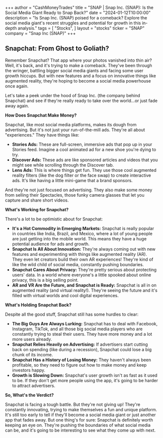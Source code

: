 +++
author = "CashMoneyTrades"
title = "SNAP |  Snap Inc. (SNAP): Is the Social Media Giant Ready to Snap Back?"
date = "2024-01-12T10:00:00"
description = "Is Snap Inc. (SNAP) poised for a comeback? Explore the social media giant's recent struggles and potential for growth in this in-depth analysis."
tags = [
"Stocks",
]
layout = "stocks"
ticker = "SNAP"
company = "Snap Inc (SNAP)"
+++
        


## Snapchat: From Ghost to Goliath?

Remember Snapchat? That app where your photos vanished into thin air? Well, it's back, and it's trying to make a comeback. They've been through the wringer, battling bigger social media giants and facing some user growth hiccups. But with new features and a focus on innovative things like augmented reality, they're hoping to become a social media powerhouse once again. 

Let's take a peek under the hood of Snap Inc. (the company behind Snapchat) and see if they're really ready to take over the world...or just fade away again. 

**How Does Snapchat Make Money?**

Snapchat, like most social media platforms, makes its dough from advertising. But it's not just your run-of-the-mill ads. They're all about "experiences." They have things like:

* **Stories Ads:** These are full-screen, immersive ads that pop up in your Stories feed. Imagine a cool animated ad for a new shoe you're dying to try. 
* **Discover Ads:**  These ads are like sponsored articles and videos that you might see while scrolling through the Discover tab. 
* **Lens Ads:**  This is where things get fun. They use those cool augmented reality filters (like the dog filter or the face swap) to create interactive ads. It's like having a little mini-game that a brand sponsors. 

And they're not just focused on advertising. They also make some money from selling their Spectacles, those funky camera glasses that let you capture and share short videos.  

**What's Working for Snapchat?**

There's a lot to be optimistic about for Snapchat:

* **It's a Hot Commodity in Emerging Markets:** Snapchat is really popular in countries like India, Brazil, and Mexico, where a lot of young people are just getting into the mobile world. This means they have a huge potential audience for ads and growth.  
* **Snapchat Is All About Innovation:** They're always coming out with new features and experimenting with things like augmented reality (AR). They even let creators build their own AR experiences!  They're kind of like the wild child of social media, constantly pushing boundaries. 
* **Snapchat Cares About Privacy:**  They're pretty serious about protecting users' data.  In a world where everyone's a little spooked about online privacy, this is a big selling point.  
* **AR and VR Are the Future, and Snapchat is Ready:**  Snapchat is all in on augmented reality (and virtual reality!). They're seeing the future and it's filled with virtual worlds and cool digital experiences. 

**What's Holding Snapchat Back?**

Despite all the good stuff, Snapchat still has some hurdles to clear:

* **The Big Guys Are Always Lurking:** Snapchat has to deal with Facebook, Instagram, TikTok, and all those big social media players who are constantly trying to steal their users. They have more money and a lot more users already. 
* **Snapchat Relies Heavily on Advertising:**  If advertisers start cutting back on spending (like during a recession), Snapchat could lose a big chunk of its income.  
* **Snapchat Has a History of Losing Money:**  They haven't always been profitable, so they need to figure out how to make money and keep investors happy.  
* **Growth is Slowing Down:**   Snapchat's user growth isn't as fast as it used to be. If they don't get more people using the app, it's going to be harder to attract advertisers. 

**So, What's the Verdict?**

Snapchat is facing a tough battle. But they're not giving up! They're constantly innovating,  trying to make themselves a fun and unique platform.  It's still too early to tell if they'll become a social media giant or just another app that fades away. But one thing's for sure:  Snapchat is definitely worth keeping an eye on. They're pushing the boundaries of what social media can be, and it's going to be interesting to see what they come up with next. 

        